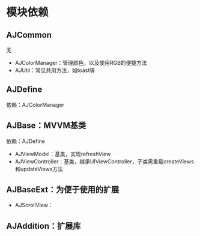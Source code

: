 # 模块依赖

## AJCommon
无

* AJColorManager：管理颜色，以及使用RGB的便捷方法
* AJUtil：常见共用方法，如toast等

## AJDefine
依赖：AJColorManager

## AJBase：MVVM基类
依赖：AJDefine

* AJViewModel：基类，实现refreshView
* AJViewController：基类，继承UIViewController，子类需重载createViews和updateViews方法

## AJBaseExt：为便于使用的扩展
* AJScrollView：

## AJAddition：扩展库